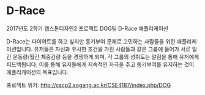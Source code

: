# D-Race
2017년도 2학기 캡스톤디자인2 프로젝트 DOG팀 D-Race 애플리케이션

D-Race는 다이어트를 하고 싶지만 동기부여 문제로 고민하는 사람들을 위한 애플리케이션입니다. 
유저들은 자신과 유사한 조건을 가진 사람들과 같은 그룹에 들어가 서로 일간 운동량/월간 체중감량 등을 경쟁하게 되며, 각 그룹의 성취도는 알림을 통해 유저에게 피드백됩니다.
이를 통해 유저들에게 지속적인 자극을 주고 동기부여를 유지하는 것이 애플리케이션의 목표입니다.

프로젝트 위키: http://cscp2.sogang.ac.kr/CSE4187/index.php/DOG
